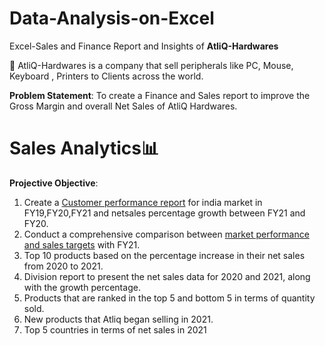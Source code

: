# Data-Analysis-on-Excel
Excel-Sales and Finance Report and Insights of **AtliQ-Hardwares**

🔹 AtliQ-Hardwares is a company that sell peripherals like PC, Mouse, Keyboard , Printers to Clients across the world.

**Problem Statement**: To create a Finance and Sales report to improve the Gross Margin and overall Net Sales of AtliQ Hardwares.

# Sales Analytics📊
**Projective Objective**:
1) Create a [Customer performance report](https://github.com/clavitvenky/Data-Analysis-on-Excel/blob/9ef7a43bd14ff156193f80e539b1976faf1cbd6c/customer%20perfomance%20report.pdf) for india market in FY19,FY20,FY21 and netsales percentage growth between FY21 and FY20.
2) Conduct a comprehensive comparison between [market performance and sales targets](https://github.com/clavitvenky/Data-Analysis-on-Excel/blob/65d966612349aef9e070e8ea5fd572bd9753e216/market%20performance%20with%20target%20sales.pdf) with FY21.
3) Top 10 products based on the percentage increase in their net sales from 2020 to 2021.
4) Division report to present the net sales data for 2020 and 2021, along with the growth percentage.
5) Products that are ranked in the top 5 and bottom 5 in terms of quantity sold.
6) New products that Atliq began selling in 2021.
7) Top 5 countries in terms of net sales in 2021

